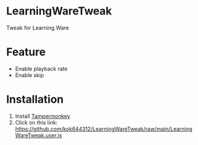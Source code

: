 # LearningWareTweak
Tweak for Learning Ware

# Feature
* Enable playback rate
* Enable skip

# Installation
1. Install [Tampermonkey](https://www.tampermonkey.net/)
1. Click on this link: https://github.com/kok644312/LearningWareTweak/raw/main/LearningWareTweak.user.js
